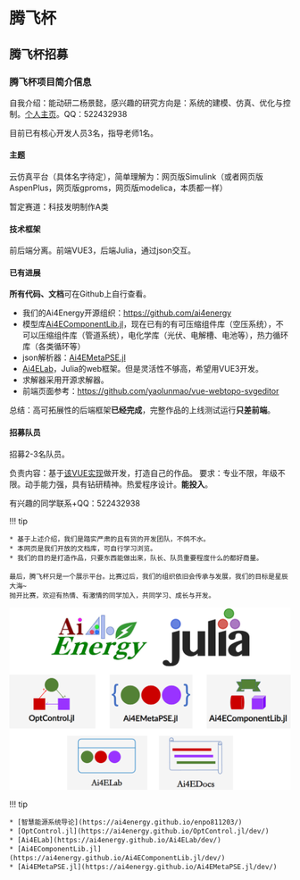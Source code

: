 # 腾飞杯

## **腾飞杯招募**

### 腾飞杯项目简介信息

自我介绍：能动研二杨景懿，感兴趣的研究方向是：系统的建模、仿真、优化与控制。[个人主页](https://jake484.github.io/myhomepage/)。QQ：522432938

目前已有核心开发人员3名，指导老师1名。

#### 主题

云仿真平台（具体名字待定），简单理解为：网页版Simulink（或者网页版AspenPlus，网页版gproms，网页版modelica，本质都一样）

暂定赛道：科技发明制作A类

#### 技术框架

前后端分离。前端VUE3，后端Julia，通过json交互。

#### 已有进展

**所有代码、文档**可在Github上自行查看。

* 我们的Ai4Energy开源组织：https://github.com/ai4energy
* 模型库[Ai4EComponentLib.jl](https://ai4energy.github.io/Ai4EComponentLib.jl/dev/)，现在已有的有可压缩组件库（空压系统），不可以压缩组件库（管道系统），电化学库（光伏、电解槽、电池等），热力循环库（各类循环等）
* json解析器：[Ai4EMetaPSE.jl](https://ai4energy.github.io/Ai4EMetaPSE.jl/dev/)
* [Ai4ELab](https://ai4energy.github.io/Ai4ELab/dev/)，Julia的web框架。但是灵活性不够高，希望用VUE3开发。
* 求解器采用开源求解器。
* 前端页面参考：https://github.com/yaolunmao/vue-webtopo-svgeditor

总结：高可拓展性的后端框架**已经完成**，完整作品的上线测试运行**只差前端**。

#### 招募队员

招募2-3名队员。

负责内容：基于[该VUE实现](https://github.com/yaolunmao/vue-webtopo-svgeditor)做开发，打造自己的作品。
要求：专业不限，年级不限。动手能力强，具有钻研精神。热爱程序设计。**能投入**。

有兴趣的同学联系+QQ：522432938

!!! tip

    * 基于上述介绍，我们是踏实严肃的且有货的开发团队，不鸽不水。
    * 本网页是我们开放的文档库，可自行学习浏览。
    * 我们的目的是打造作品，只要东西能做出来，队长、队员重要程度什么的都好商量。
  
    最后，腾飞杯只是一个展示平台。比赛过后，我们的组织依旧会传承与发展，我们的目标是星辰大海~
    抛开比赛，欢迎有热情、有激情的同学加入，共同学习、成长与开发。

![图 4](assets/index_picture.png)  

!!! tip

    * [智慧能源系统导论](https://ai4energy.github.io/enpo811203/)
    * [OptControl.jl](https://ai4energy.github.io/OptControl.jl/dev/)
    * [Ai4ELab](https://ai4energy.github.io/Ai4ELab/dev/)
    * [Ai4EComponentLib.jl](https://ai4energy.github.io/Ai4EComponentLib.jl/dev/)
    * [Ai4EMetaPSE.jl](https://ai4energy.github.io/Ai4EMetaPSE.jl/dev/)